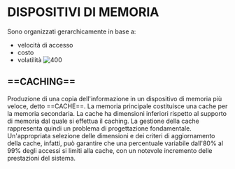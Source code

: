 # DISPOSITIVI DI MEMORIA
Sono organizzati gerarchicamente in base a:
- velocità di accesso
- costo
- volatilità
![400](Images/dispositivi_memoria.png)

## ==CACHING==
Produzione di una copia dell'informazione in un dispositivo di memoria più veloce, detto ==CACHE==. La memoria principale costituisce una cache per la memoria secondaria.
La cache ha dimensioni inferiori rispetto al supporto di memoria dal quale si effettua il caching. La gestione della cache rappresenta quindi un problema di progettazione fondamentale. Un'appropriata selezione delle dimensioni e dei criteri di aggiornamento della cache, infatti, può garantire che una percentuale variabile dall'80% al 99% degli accessi si limiti alla cache, con un notevole incremento delle prestazioni del sistema.
